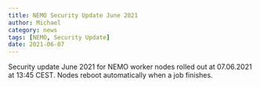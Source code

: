 ```yaml
---
title: NEMO Security Update June 2021
author: Michael
category: news
tags: [NEMO, Security Update]
date: 2021-06-07
---
```


Security update June 2021 for NEMO worker nodes rolled out at 07.06.2021 at 13:45 CEST. Nodes reboot automatically when a job finishes.
